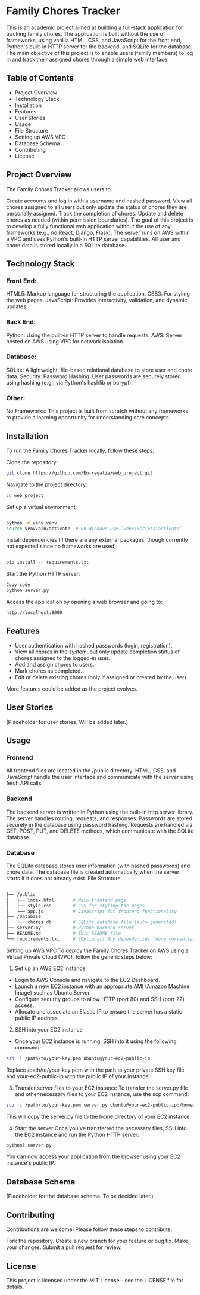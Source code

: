 # Family Chores Tracker
This is an academic project aimed at building a full-stack application for tracking family chores. The application is built without the use of frameworks, using vanilla HTML, CSS, and JavaScript for the front end, Python's built-in HTTP server for the backend, and SQLite for the database. The main objective of this project is to enable users (family members) to log in and track their assigned chores through a simple web interface.

## Table of Contents
- Project Overview
- Technology Stack
- Installation
- Features
- User Stories
- Usage
- File Structure
- Setting up AWS VPC
- Database Schema
- Contributing
- License

## Project Overview
The Family Chores Tracker allows users to:

Create accounts and log in with a username and hashed password.
View all chores assigned to all users but only update the status of chores they are personally assigned.
Track the completion of chores.
Update and delete chores as needed (within permission boundaries).
The goal of this project is to develop a fully functional web application without the use of any frameworks (e.g., no React, Django, Flask). The server runs on AWS within a VPC and uses Python's built-in HTTP server capabilities. All user and chore data is stored locally in a SQLite database.

## Technology Stack
### Front End:
HTML5: Markup language for structuring the application.
CSS3: For styling the web pages.
JavaScript: Provides interactivity, validation, and dynamic updates.

### Back End:
Python: Using the built-in HTTP server to handle requests.
AWS: Server hosted on AWS using VPC for network isolation.

### Database:
SQLite: A lightweight, file-based relational database to store user and chore data.
Security:
Password Hashing: User passwords are securely stored using hashing (e.g., via Python's hashlib or bcrypt).

### Other:
No Frameworks: This project is built from scratch without any frameworks to provide a learning opportunity for understanding core concepts.


## Installation
To run the Family Chores Tracker locally, follow these steps:

Clone the repository:

```bash
git clone https://github.com/En-regalia/web_project.git
```
Navigate to the project directory:

```bash
cd web_project
```
Set up a virtual environment:

```bash

python -m venv venv
source venv/bin/activate  # On Windows use `venv\Scripts\activate`
```

Install dependencies (If there are any external packages, though currently not expected since no frameworks are used):

```bash

pip install -r requirements.txt
```

Start the Python HTTP server:

```bash
Copy code
python server.py
```

Access the application by opening a web browser and going to:

```arduino
http://localhost:8000
```
## Features
- User authentication with hashed passwords (login, registration).
- View all chores in the system, but only update completion status of chores assigned to the logged-in user.
- Add and assign chores to users.
- Mark chores as completed.
- Edit or delete existing chores (only if assigned or created by the user).

More features could be added as the project evolves.

## User Stories
(Placeholder for user stories. Will be added later.)

## Usage

### Frontend
All frontend files are located in the /public directory.
HTML, CSS, and JavaScript handle the user interface and communicate with the server using fetch API calls.

### Backend
The backend server is written in Python using the built-in http.server library.
The server handles routing, requests, and responses.
Passwords are stored securely in the database using password hashing.
Requests are handled via GET, POST, PUT, and DELETE methods, which communicate with the SQLite database.

### Database
The SQLite database stores user information (with hashed passwords) and chore data.
The database file is created automatically when the server starts if it does not already exist.
File Structure
```bash

├── /public
│   ├── index.html       # Main frontend page
│   ├── style.css        # CSS for styling the pages
│   ├── app.js           # JavaScript for frontend functionality
├── /Database
│   └── chores.db        # SQLite database file (auto-generated)
├── server.py            # Python backend server
├── README.md            # This README file
└── requirements.txt     # (Optional) Any dependencies (none currently)
```

Setting up AWS VPC
To deploy the Family Chores Tracker on AWS using a Virtual Private Cloud (VPC), follow the generic steps below:

1. Set up an AWS EC2 instance
- Login to AWS Console and navigate to the EC2 Dashboard.
- Launch a new EC2 instance with an appropriate AMI (Amazon Machine Image) such as Ubuntu Server.
- Configure security groups to allow HTTP (port 80) and SSH (port 22) access.
- Allocate and associate an Elastic IP to ensure the server has a static public IP address.

2. SSH into your EC2 instance
- Once your EC2 instance is running, SSH into it using the following command:

```bash
ssh -i /path/to/your-key.pem ubuntu@your-ec2-public-ip
```
Replace /path/to/your-key.pem with the path to your private SSH key file and your-ec2-public-ip with the public IP of your instance.

3. Transfer server files to your EC2 instance
To transfer the server.py file and other necessary files to your EC2 instance, use the scp command:

```bash
scp -i /path/to/your-key.pem server.py ubuntu@your-ec2-public-ip:/home/ubuntu/
```
This will copy the server.py file to the home directory of your EC2 instance.

4. Start the server
Once you've transferred the necessary files, SSH into the EC2 instance and run the Python HTTP server:

```bash
python3 server.py
```

You can now access your application from the browser using your EC2 instance's public IP.

## Database Schema
(Placeholder for the database schema. To be decided later.)

## Contributing
Contributions are welcome! Please follow these steps to contribute:

Fork the repository.
Create a new branch for your feature or bug fix.
Make your changes.
Submit a pull request for review.

## License
This project is licensed under the MIT License - see the LICENSE file for details.